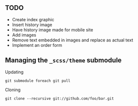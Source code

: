 ## TODO

* Create index graphic
* Insert history image
* Have history image made for mobile site
* Add images
* Remove text embedded in images and replace as actual text
* Implement an order form

## Managing the `_scss/theme` submodule

Updating

    git submodule foreach git pull

Cloning

    git clone --recursive git://github.com/foo/bar.git

